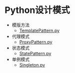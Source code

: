# Python设计模式

- 模版方法
    - [TemplatePattern.py](/TemplatePattern.py)
- 代理模式
    - [ProxyPattern.py](/ProxyPattern.py)
- 状态模式
    - [StatePattern.py](/StatePattern.py)
- 单例模式
    - [Singleton.py](/Singleton.py)